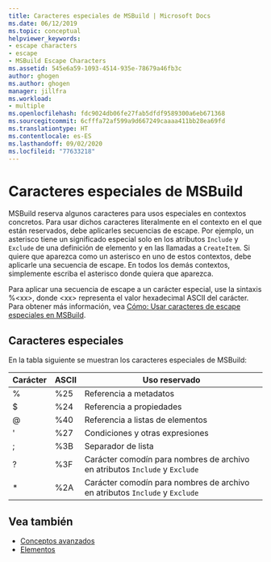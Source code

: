 ```yaml
---
title: Caracteres especiales de MSBuild | Microsoft Docs
ms.date: 06/12/2019
ms.topic: conceptual
helpviewer_keywords:
- escape characters
- escape
- MSBuild Escape Characters
ms.assetid: 545e6a59-1093-4514-935e-78679a46fb3c
author: ghogen
ms.author: ghogen
manager: jillfra
ms.workload:
- multiple
ms.openlocfilehash: fdc9024db06fe27fab5dfdf9589300a6eb671368
ms.sourcegitcommit: 6cfffa72af599a9d667249caaaa411bb28ea69fd
ms.translationtype: HT
ms.contentlocale: es-ES
ms.lasthandoff: 09/02/2020
ms.locfileid: "77633218"
---
```

# <a name="msbuild-special-characters"></a>Caracteres especiales de MSBuild

MSBuild reserva algunos caracteres para usos especiales en contextos concretos. Para usar dichos caracteres literalmente en el contexto en el que están reservados, debe aplicarles secuencias de escape. Por ejemplo, un asterisco tiene un significado especial solo en los atributos `Include` y `Exclude` de una definición de elemento y en las llamadas a `CreateItem`. Si quiere que aparezca como un asterisco en uno de estos contextos, debe aplicarle una secuencia de escape. En todos los demás contextos, simplemente escriba el asterisco donde quiera que aparezca.

 Para aplicar una secuencia de escape a un carácter especial, use la sintaxis %\<xx>, donde \<xx> representa el valor hexadecimal ASCII del carácter. Para obtener más información, vea [Cómo: Usar caracteres de escape especiales en MSBuild](../msbuild/how-to-escape-special-characters-in-msbuild.md).

## <a name="special-characters"></a>Caracteres especiales

 En la tabla siguiente se muestran los caracteres especiales de MSBuild:

|**Carácter**|**ASCII**|**Uso reservado**|
|-------------------|---------------|------------------------|
|%|%25|Referencia a metadatos|
|$|%24|Referencia a propiedades|
|@|%40|Referencia a listas de elementos|
|'|%27|Condiciones y otras expresiones|
|;|%3B|Separador de lista|
|?|%3F|Carácter comodín para nombres de archivo en atributos `Include` y `Exclude`|
|*|%2A|Carácter comodín para nombres de archivo en atributos `Include` y `Exclude`|

## <a name="see-also"></a>Vea también

- [Conceptos avanzados](../msbuild/msbuild-advanced-concepts.md)
- [Elementos](../msbuild/msbuild-items.md)
